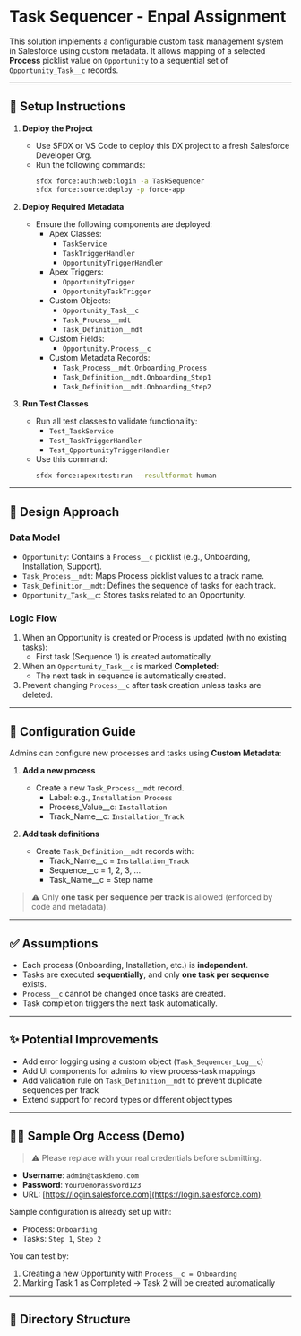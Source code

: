 # Task Sequencer - Enpal Assignment

This solution implements a configurable custom task management system in Salesforce using custom metadata. It allows mapping of a selected **Process** picklist value on `Opportunity` to a sequential set of `Opportunity_Task__c` records.

---

## 🚀 Setup Instructions

1. **Deploy the Project**
   - Use SFDX or VS Code to deploy this DX project to a fresh Salesforce Developer Org.
   - Run the following commands:
     ```bash
     sfdx force:auth:web:login -a TaskSequencer
     sfdx force:source:deploy -p force-app
     ```

2. **Deploy Required Metadata**
   - Ensure the following components are deployed:
     - Apex Classes:
       - `TaskService`
       - `TaskTriggerHandler`
       - `OpportunityTriggerHandler`
     - Apex Triggers:
       - `OpportunityTrigger`
       - `OpportunityTaskTrigger`
     - Custom Objects:
       - `Opportunity_Task__c`
       - `Task_Process__mdt`
       - `Task_Definition__mdt`
     - Custom Fields:
       - `Opportunity.Process__c`
     - Custom Metadata Records:
       - `Task_Process__mdt.Onboarding_Process`
       - `Task_Definition__mdt.Onboarding_Step1`
       - `Task_Definition__mdt.Onboarding_Step2`

3. **Run Test Classes**
   - Run all test classes to validate functionality:
     - `Test_TaskService`
     - `Test_TaskTriggerHandler`
     - `Test_OpportunityTriggerHandler`
   - Use this command:
     ```bash
     sfdx force:apex:test:run --resultformat human
     ```

---

## 🧠 Design Approach

### Data Model
- `Opportunity`: Contains a `Process__c` picklist (e.g., Onboarding, Installation, Support).
- `Task_Process__mdt`: Maps Process picklist values to a track name.
- `Task_Definition__mdt`: Defines the sequence of tasks for each track.
- `Opportunity_Task__c`: Stores tasks related to an Opportunity.

### Logic Flow
1. When an Opportunity is created or Process is updated (with no existing tasks):
   - First task (Sequence 1) is created automatically.
2. When an `Opportunity_Task__c` is marked **Completed**:
   - The next task in sequence is automatically created.
3. Prevent changing `Process__c` after task creation unless tasks are deleted.

---

## 🔧 Configuration Guide

Admins can configure new processes and tasks using **Custom Metadata**:

1. **Add a new process**
   - Create a new `Task_Process__mdt` record.
     - Label: e.g., `Installation Process`
     - Process_Value__c: `Installation`
     - Track_Name__c: `Installation_Track`

2. **Add task definitions**
   - Create `Task_Definition__mdt` records with:
     - Track_Name__c = `Installation_Track`
     - Sequence__c = 1, 2, 3, ...
     - Task_Name__c = Step name

> ⚠️ Only **one task per sequence per track** is allowed (enforced by code and metadata).

---

## ✅ Assumptions

- Each process (Onboarding, Installation, etc.) is **independent**.
- Tasks are executed **sequentially**, and only **one task per sequence** exists.
- `Process__c` cannot be changed once tasks are created.
- Task completion triggers the next task automatically.

---

## ✨ Potential Improvements

- Add error logging using a custom object (`Task_Sequencer_Log__c`)
- Add UI components for admins to view process-task mappings
- Add validation rule on `Task_Definition__mdt` to prevent duplicate sequences per track
- Extend support for record types or different object types

---

## 👩‍💻 Sample Org Access (Demo)

> ⚠️ Please replace with your real credentials before submitting.

- **Username**: `admin@taskdemo.com`
- **Password**: `YourDemoPassword123`
- URL: [https://login.salesforce.com](https://login.salesforce.com)

Sample configuration is already set up with:
- Process: `Onboarding`
- Tasks: `Step 1`, `Step 2`

You can test by:
1. Creating a new Opportunity with `Process__c = Onboarding`
2. Marking Task 1 as Completed → Task 2 will be created automatically

---

## 📁 Directory Structure

